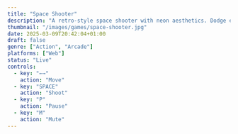 ```yaml
---
title: "Space Shooter"
description: "A retro-style space shooter with neon aesthetics. Dodge enemy ships and shoot them down to achieve the highest score!"
thumbnail: "/images/games/space-shooter.jpg"
date: 2025-03-09T20:42:04+01:00
draft: false
genre: ["Action", "Arcade"]
platforms: ["Web"]
status: "Live"
controls:
  - key: "←→"
    action: "Move"
  - key: "SPACE"
    action: "Shoot"
  - key: "P"
    action: "Pause"
  - key: "M"
    action: "Mute"
---
```

